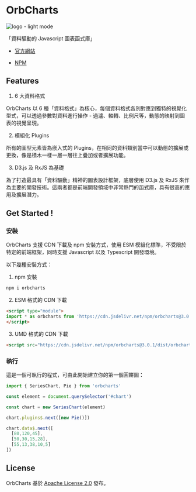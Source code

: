 # OrbCharts

![logo - light mode](https://orbcharts.blueplanet.com.tw/images/logo_light_temp2.png)

「資料驅動的 Javascript 圖表函式庫」

* [官方網站](https://orbcharts.blueplanet.com.tw)

* [NPM](https://www.npmjs.com/package/orbcharts)


## Features

1. 6 大資料格式

OrbCharts 以 6 種「資料格式」為核心，每個資料格式各別對應到獨特的視覺化型式，可以透過參數對資料進行操作 - 過瀘、軸轉、比例尺等，動態的映射到圖表的視覺呈現。

2. 模組化 Plugins

所有的圖型元素皆為嵌入式的 Plugins，在相同的資料類別當中可以動態的擴展或更換，像是積木一樣一層一層往上疊加或者擴展功能。

3. D3.js 及 RxJS 為基礎

為了打造最具有「資料驅動」精神的圖表設計框架，底層使用 D3.js 及 RxJS 來作為主要的開發技術。這兩者都是前端開發領域中非常熱門的函式庫，具有很高的應用及擴展潛力。


## Get Started !

### 安裝

OrbCharts 支援 CDN 下載及 npm 安裝方式，使用 ESM 模組化標準，不受限於特定的前端框架，同時支援 Javascript 以及 Typescript 開發環境。

以下幾種安裝方式：

1. npm 安裝

```sh
npm i orbcharts
```

2. ESM 格式的 CDN 下載

```html
<script type="module">
import * as orbcharts from 'https://cdn.jsdelivr.net/npm/orbcharts@3.0.1/+esm'
</script>
```

3. UMD 格式的 CDN 下載

```html
<script src="https://cdn.jsdelivr.net/npm/orbcharts@3.0.1/dist/orbcharts.umd.min.js"></script>
```

### 執行

這是一個可執行的程式，可由此開始建立你的第一個圓餅圖：

```js
import { SeriesChart, Pie } from 'orbcharts'

const element = document.querySelector('#chart')

const chart = new SeriesChart(element)

chart.plugins$.next([new Pie()])

chart.data$.next([
  [80,120,45],
  [50,30,15,28],
  [55,13,38,10,5]
])

```

## License

OrbCharts 基於 [Apache License 2.0](https://github.com/BPbase/orbcharts/blob/main/LICENSE) 發布。
